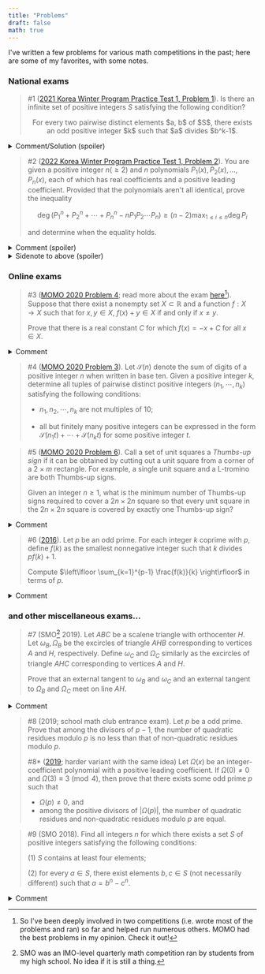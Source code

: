 ```yaml
---
title: "Problems"
draft: false
math: true
---
```


I've written a few problems for various math competitions in the past; here are some of my favorites, with some notes.

### National exams 

> #1 ([2021 Korea Winter Program Practice Test 1, Problem 1][kmo_1]). Is there an infinite set of positive integers $S$ satisfying the following condition?
>
><center>
>For every two pairwise distinct elements $a, b$ of $S$, there exists an odd positive integer $k$ such that $a$ divides $b^k-1$. 
></center>

<details>
<summary>Comment/Solution (spoiler)</summary>
I like this problem because it has a really elegant construction that is hard to find: take $S$ to be the set containing the square of all primes $\equiv 3 \pmod{4}$. 
</details>


>#2 ([2022 Korea Winter Program Practice Test 1, Problem 2][kmo_2]).
>You are given a positive integer $n (\ge 2)$ and $n$ polynomials $P_1(x), P_2(x), \ldots, P_n(x)$, each of which has real coefficients and a positive leading coefficient. Provided that the polynomials aren't all identical, prove the inequality
>
>$$ \deg \left(P_1^n+P_2^n+\cdots+P_n^n-nP_1P_2\cdots P_n \right) \ge (n-2) \max_{1\le i\le n} \deg P_i $$
>
>and determine when the equality holds.

<details>
<summary>Comment (spoiler)</summary>
The most recent troll problem made by me. There is a one-liner solution, yet only one out of the ~80 contestants managed to find it.

Many others submitted pages after pages... 
</details>

<details>
<summary>Sidenote to above (spoiler)</summary>
In fact you can prove
$$\deg \left(P_1^n+P_2^n+\cdots+P_n^n-nP_1P_2\cdots P_n \right) = (n-2) \max_{1\le i\le n} \deg P_i + 2 \max_{1 \le i \neq j \le n} \deg (P_i - P_j).$$
</details>

### Online exams 
>#3 ([MOMO 2020 Problem 4][momo_2020_4]; read more about the exam [here][momo][^1]). Suppose that there exist a nonempty set $X \subset \mathbb{R}$ and a function $f: X \rightarrow X$ such that for $x, y \in X$, $f(x) +y \in X$ if and only if $x \neq y$. 
>   
>Prove that there is a real constant $C$ for which $f(x) = - x + C$ for all $x \in X$.

<details>
<summary>Comment</summary>
I regret not sending this problem to the IMO. Nontraditional yet nontrivial, this problem also has connections with abstract algebra, which makes it more intriguing. 
</details>


> #4 ([MOMO 2020 Problem 3][momo_2020_3]). Let $\mathcal{S}(n)$ denote the sum of digits of a positive integer $n$ when written in base ten. Given a positive integer $k$, determine all tuples of pairwise distinct positive integers $(n_1, \cdots, n_k)$ satisfying the following conditions:
>
>- $n_1, n_2, \cdots, n_k$ are not multiples of $10$;
>        
>- all but finitely many positive integers can be expressed in the form $\mathcal{S}(n_1t)+\cdots +\mathcal{S}(n_kt)$ for some positive integer $t$.

<!-- <details>
<summary>Comment</summary>
Very hard problem; the $k=1$ case isn't trivial either. 
</details> -->


> #5 ([MOMO 2020 Problem 6][momo_2020_6]). Call a set of unit squares a *Thumbs-up sign* if it can be obtained by cutting out a unit square from a corner of a $2 \times m$ rectangle. For example, a single unit square and a L-tromino are both Thumbs-up signs. 
>
> Given an integer $n \ge 1$, what is the minimum number of Thumbs-up signs required to cover a $2n \times 2n$ square so that every unit square in the $2n \times 2n$ square is covered by exactly one Thumbs-up sign?

<details>
<summary>Comment</summary>
Co-authored this with a friend, and had so much fun writing this! Very hard problem; partly inspired by <a href="https://artofproblemsolving.com/community/c6h1766862p11573511">Korea Winter Program Practice Test 1 Problem 4</a>. 
</details>

> #6 ([2016][cycmo]). Let $p$ be an odd prime. For each integer $k$ coprime with $p$, define $f(k)$ as the smallest nonnegative integer such that $k$ divides $pf(k)+1$. 
>
>Compute $\left\lfloor \sum_{k=1}^{p-1} \frac{f(k)}{k} \right\rfloor$ in terms of $p$.

<details>
<summary>Comment</summary>
This is the very first problem I wrote as a middle-schooler. Still seems like a decent problem. </details>


### and other miscellaneous exams...
> #7 (SMO[^2] 2019). Let $ABC$ be a scalene triangle with orthocenter $H$. Let $\omega_B, \Omega_B$ be the excircles of triangle $AHB$ corresponding to vertices $A$ and $H$, respectively. Define $\omega_C$ and $\Omega_C$ similarly as the excircles of triangle $AHC$ corresponding to vertices $A$ and $H$.
>
>Prove that an external tangent to $\omega_B$ and $\omega_C$ and an external tangent to $\Omega_B$ and $\Omega_C$ meet on line $AH$.

<details>
<summary>Comment</summary>
The best geometry problem I've written. The statement's so simple yet so hard; no one I personally know managed to solve it.</details>


>#8 (2019; school math club entrance exam). Let $p$ be a odd prime. Prove that among the divisors of $p-1$, the number of quadratic residues modulo $p$ is no less than that of non-quadratic residues modulo $p$.
>
>
>#8* ([2019][mo_ent]; harder variant with the same idea) Let $\Omega(x)$ be an integer-coefficient polynomial with a positive leading coefficient. If $\Omega(0) \neq 0$ and $\Omega(3) \equiv 3 \pmod 4$, then prove that there exists some odd prime $p$ such that
>
>- $\Omega(p) \neq 0$, and
>- among the positive divisors of $|\Omega(p)|$, the number of quadratic residues and non-quadratic residues modulo $p$ are equal.



> #9 (SMO 2018). Find all integers $n$ for which there exists a set $S$ of positive integers satisfying the following conditions:
>
>(1) $S$ contains at least four elements;
>
>(2) for every $a \in S$, there exist elements $b, c \in S$ (not necessarily different) such that $a = b^n - c^n$. 

<details>
<summary>Comment</summary>
The first troll problem I've written. More than 2/3 of the contestants fakesolved the problem, including an IMO gold medalist. 
</details>


[^1]: So I've been deeply involved in two competitions (i.e. wrote most of the problems and ran) so far and helped run numerous others. MOMO had the best problems in my opinion. Check it out!
[^2]: SMO was an IMO-level quarterly math competition ran by students from my high school. No idea if it is still a thing. 

[imo]: https://imo-official.org/
[momo]: https://artofproblemsolving.com/community/q1h1973300p13685505
[momo_2020_3]: https://artofproblemsolving.com/community/q1h1984151p13801370
[momo_2020_4]: https://artofproblemsolving.com/community/q1h1984152p13801379
[momo_2020_6]: https://artofproblemsolving.com/community/q3h1984154p13801399
[kmo_1]: https://artofproblemsolving.com/community/c6h2443251p20260411
[kmo_2]: https://artofproblemsolving.com/community/c6h2904877p25898210
[kmo_3]: https://artofproblemsolving.com/community/c6h1766862p11573511
[cycmo]: https://artofproblemsolving.com/community/c6h1245555p6386603
[mo_ent]: https://artofproblemsolving.com/community/q4h1801529p11963436